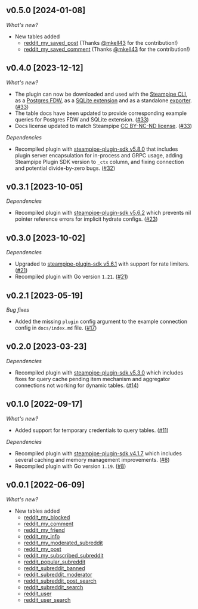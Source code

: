 ## v0.5.0 [2024-01-08]

_What's new?_

- New tables added
  - [reddit_my_saved_post](https://hub.steampipe.io/plugins/turbot/reddit/tables/reddit_my_saved_post) (Thanks [@mkell43](https://github.com/mkell43) for the contribution!)
  - [reddit_my_saved_comment](https://hub.steampipe.io/plugins/turbot/reddit/tables/reddit_my_saved_comment) (Thanks [@mkell43](https://github.com/mkell43) for the contribution!)

## v0.4.0 [2023-12-12]

_What's new?_

- The plugin can now be downloaded and used with the [Steampipe CLI](https://steampipe.io/docs), as a [Postgres FDW](https://steampipe.io/docs/steampipe_postgres/overview), as a [SQLite extension](https://steampipe.io/docs//steampipe_sqlite/overview) and as a standalone [exporter](https://steampipe.io/docs/steampipe_export/overview). ([#33](https://github.com/turbot/steampipe-plugin-reddit/pull/33))
- The table docs have been updated to provide corresponding example queries for Postgres FDW and SQLite extension. ([#33](https://github.com/turbot/steampipe-plugin-reddit/pull/33))
- Docs license updated to match Steampipe [CC BY-NC-ND license](https://github.com/turbot/steampipe-plugin-reddit/blob/main/docs/LICENSE). ([#33](https://github.com/turbot/steampipe-plugin-reddit/pull/33))

_Dependencies_

- Recompiled plugin with [steampipe-plugin-sdk v5.8.0](https://github.com/turbot/steampipe-plugin-sdk/blob/main/CHANGELOG.md#v580-2023-12-11) that includes plugin server encapsulation for in-process and GRPC usage, adding Steampipe Plugin SDK version to `_ctx` column, and fixing connection and potential divide-by-zero bugs. ([#32](https://github.com/turbot/steampipe-plugin-reddit/pull/32))

## v0.3.1 [2023-10-05]

_Dependencies_

- Recompiled plugin with [steampipe-plugin-sdk v5.6.2](https://github.com/turbot/steampipe-plugin-sdk/blob/main/CHANGELOG.md#v562-2023-10-03) which prevents nil pointer reference errors for implicit hydrate configs. ([#23](https://github.com/turbot/steampipe-plugin-reddit/pull/23))

## v0.3.0 [2023-10-02]

_Dependencies_

- Upgraded to [steampipe-plugin-sdk v5.6.1](https://github.com/turbot/steampipe-plugin-sdk/blob/main/CHANGELOG.md#v561-2023-09-29) with support for rate limiters. ([#21](https://github.com/turbot/steampipe-plugin-reddit/pull/21))
- Recompiled plugin with Go version `1.21`. ([#21](https://github.com/turbot/steampipe-plugin-reddit/pull/21))

## v0.2.1 [2023-05-19]

_Bug fixes_

- Added the missing `plugin` config argument to the example connection config in `docs/index.md` file. ([#17](https://github.com/turbot/steampipe-plugin-reddit/pull/17))

## v0.2.0 [2023-03-23]

_Dependencies_

- Recompiled plugin with [steampipe-plugin-sdk v5.3.0](https://github.com/turbot/steampipe-plugin-sdk/blob/main/CHANGELOG.md#v530-2023-03-16) which includes fixes for query cache pending item mechanism and aggregator connections not working for dynamic tables. ([#14](https://github.com/turbot/steampipe-plugin-reddit/pull/14))

## v0.1.0 [2022-09-17]

_What's new?_

- Added support for temporary credentials to query tables. ([#11](https://github.com/turbot/steampipe-plugin-reddit/pull/11))

_Dependencies_

- Recompiled plugin with [steampipe-plugin-sdk v4.1.7](https://github.com/turbot/steampipe-plugin-sdk/blob/main/CHANGELOG.md#v417-2022-09-08) which includes several caching and memory management improvements. ([#8](https://github.com/turbot/steampipe-plugin-reddit/pull/8))
- Recompiled plugin with Go version `1.19`. ([#8](https://github.com/turbot/steampipe-plugin-reddit/pull/8))

## v0.0.1 [2022-06-09]

_What's new?_

- New tables added
  - [reddit_my_blocked](https://hub.steampipe.io/plugins/turbot/reddit/tables/reddit_my_blocked)
  - [reddit_my_comment](https://hub.steampipe.io/plugins/turbot/reddit/tables/reddit_my_comment)
  - [reddit_my_friend](https://hub.steampipe.io/plugins/turbot/reddit/tables/reddit_my_blocked)
  - [reddit_my_info](https://hub.steampipe.io/plugins/turbot/reddit/tables/reddit_my_info)
  - [reddit_my_moderated_subreddit](https://hub.steampipe.io/plugins/turbot/reddit/tables/reddit_my_moderated_subreddit)
  - [reddit_my_post](https://hub.steampipe.io/plugins/turbot/reddit/tables/reddit_my_post)
  - [reddit_my_subscribed_subreddit](https://hub.steampipe.io/plugins/turbot/reddit/tables/reddit_my_subscribed_subreddit)
  - [reddit_popular_subreddit](https://hub.steampipe.io/plugins/turbot/reddit/tables/reddit_popular_subreddit)
  - [reddit_subreddit_banned](https://hub.steampipe.io/plugins/turbot/reddit/tables/reddit_subreddit_banned)
  - [reddit_subreddit_moderator](https://hub.steampipe.io/plugins/turbot/reddit/tables/reddit_subreddit_moderator)
  - [reddit_subreddit_post_search](https://hub.steampipe.io/plugins/turbot/reddit/tables/reddit_subreddit_post_search)
  - [reddit_subreddit_search](https://hub.steampipe.io/plugins/turbot/reddit/tables/reddit_subreddit_search)
  - [reddit_user](https://hub.steampipe.io/plugins/turbot/reddit/tables/reddit_user)
  - [reddit_user_search](https://hub.steampipe.io/plugins/turbot/reddit/tables/reddit_user_search)
